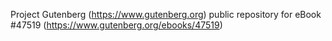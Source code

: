 Project Gutenberg (https://www.gutenberg.org) public repository for eBook #47519 (https://www.gutenberg.org/ebooks/47519)
